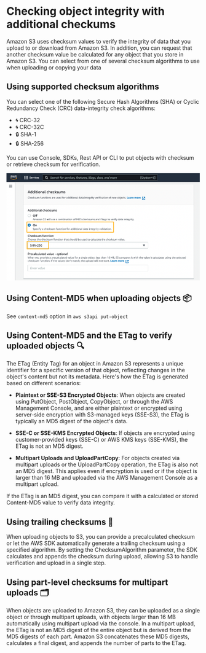 # Checking object integrity with additional checkums

Amazon S3 uses checksum values to verify the integrity of data that you upload to or download from Amazon S3. In addition, you can request that another checksum value be calculated for any object that you store in Amazon S3. You can select from one of several checksum algorithms to use when uploading or copying your data

## Using supported checksum algorithms

You can select one of the following Secure Hash Algorithms (SHA) or Cyclic Redundancy Check (CRC) data-integrity check algorithms:

- 🌀 CRC-32
- 🌀 CRC-32C
- 🔒 SHA-1
- 🔒 SHA-256

You can use Console, SDKs, Rest API or CLI to put objects with checksum or retrieve checksum for verification.

![](/assets/select-additional-checksums.png)

## Using Content-MD5 when uploading objects 📦

See `content-md5` option in `aws s3api put-object`

## Using Content-MD5 and the ETag to verify uploaded objects 🔍

The ETag (Entity Tag) for an object in Amazon S3 represents a unique identifier for a specific version of that object, reflecting changes in the object's content but not its metadata. Here's how the ETag is generated based on different scenarios:

- **Plaintext or SSE-S3 Encrypted Objects**: When objects are created using PutObject, PostObject, CopyObject, or through the AWS Management Console, and are either plaintext or encrypted using server-side encryption with S3-managed keys (SSE-S3), the ETag is typically an MD5 digest of the object's data.

- **SSE-C or SSE-KMS Encrypted Objects**: If objects are encrypted using customer-provided keys (SSE-C) or AWS KMS keys (SSE-KMS), the ETag is not an MD5 digest.

- **Multipart Uploads and UploadPartCopy**: For objects created via multipart uploads or the UploadPartCopy operation, the ETag is also not an MD5 digest. This applies even if encryption is used or if the object is larger than 16 MB and uploaded via the AWS Management Console as a multipart upload.

If the ETag is an MD5 digest, you can compare it with a calculated or stored Content-MD5 value to verify data integrity.

## Using trailing checksums 🧩

When uploading objects to S3, you can provide a precalculated checksum or let the AWS SDK automatically generate a trailing checksum using a specified algorithm. By setting the ChecksumAlgorithm parameter, the SDK calculates and appends the checksum during upload, allowing S3 to handle verification and upload in a single step.

## Using part-level checksums for multipart uploads 🗂️

When objects are uploaded to Amazon S3, they can be uploaded as a single object or through multipart uploads, with objects larger than 16 MB automatically using multipart upload via the console. In a multipart upload, the ETag is not an MD5 digest of the entire object but is derived from the MD5 digests of each part. Amazon S3 concatenates these MD5 digests, calculates a final digest, and appends the number of parts to the ETag.
